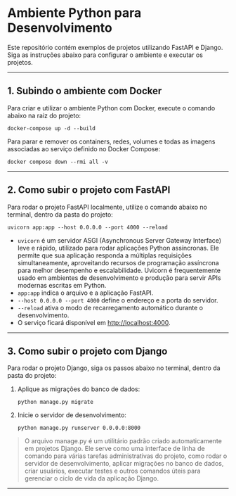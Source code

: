 # Ambiente Python para Desenvolvimento

Este repositório contém exemplos de projetos utilizando FastAPI e Django. Siga as instruções abaixo para configurar o ambiente e executar os projetos.

---

## 1. Subindo o ambiente com Docker

Para criar e utilizar o ambiente Python com Docker, execute o comando abaixo na raiz do projeto:

```
docker-compose up -d --build
```

Para parar e remover os containers, redes, volumes e todas as imagens associadas ao serviço definido no Docker Compose:

```
docker compose down --rmi all -v
```

---

## 2. Como subir o projeto com FastAPI

Para rodar o projeto FastAPI localmente, utilize o comando abaixo no terminal, dentro da pasta do projeto:

```
uvicorn app:app --host 0.0.0.0 --port 4000 --reload
```

- `uvicorn` é um servidor ASGI (Asynchronous Server Gateway Interface) leve e rápido, utilizado para rodar aplicações Python assíncronas. Ele permite que sua aplicação responda a múltiplas requisições simultaneamente, aproveitando recursos de programação assíncrona para melhor desempenho e escalabilidade. Uvicorn é frequentemente usado em ambientes de desenvolvimento e produção para servir APIs modernas escritas em Python.
- `app:app` indica o arquivo e a aplicação FastAPI.
- `--host 0.0.0.0 --port 4000` define o endereço e a porta do servidor.
- `--reload` ativa o modo de recarregamento automático durante o desenvolvimento.
- O serviço ficará disponível em [http://localhost:4000](http://localhost:4000).

---

## 3. Como subir o projeto com Django

Para rodar o projeto Django, siga os passos abaixo no terminal, dentro da pasta do projeto:

1. Aplique as migrações do banco de dados:
   ```
   python manage.py migrate
   ```
2. Inicie o servidor de desenvolvimento:
   ```
   python manage.py runserver 0.0.0.0:8000
   ```
> O arquivo manage.py é um utilitário padrão criado automaticamente em projetos Django. Ele serve como uma interface de linha de comando para várias tarefas administrativas do projeto, como rodar o servidor de desenvolvimento, aplicar migrações no banco de dados, criar usuários, executar testes e outros comandos úteis para gerenciar o ciclo de vida da aplicação Django.

---